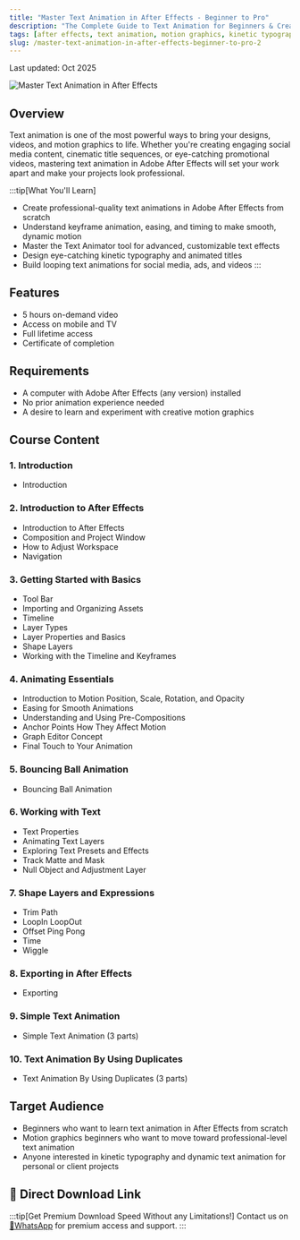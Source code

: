 ```yaml
---
title: "Master Text Animation in After Effects - Beginner to Pro"
description: "The Complete Guide to Text Animation for Beginners & Creators in Adobe After Effects"
tags: [after effects, text animation, motion graphics, kinetic typography, animation]
slug: /master-text-animation-in-after-effects-beginner-to-pro-2
---
```


Last updated: Oct 2025

![Master Text Animation in After Effects](https://img-c.udemycdn.com/course/240x135/6847187_a331.jpg)

## Overview

Text animation is one of the most powerful ways to bring your designs, videos, and motion graphics to life. Whether you're creating engaging social media content, cinematic title sequences, or eye-catching promotional videos, mastering text animation in Adobe After Effects will set your work apart and make your projects look professional.

:::tip[What You'll Learn]
- Create professional-quality text animations in Adobe After Effects from scratch
- Understand keyframe animation, easing, and timing to make smooth, dynamic motion
- Master the Text Animator tool for advanced, customizable text effects
- Design eye-catching kinetic typography and animated titles
- Build looping text animations for social media, ads, and videos
:::

## Features

- 5 hours on-demand video
- Access on mobile and TV
- Full lifetime access
- Certificate of completion

## Requirements

- A computer with Adobe After Effects (any version) installed
- No prior animation experience needed
- A desire to learn and experiment with creative motion graphics

## Course Content

### 1. Introduction
- Introduction

### 2. Introduction to After Effects
- Introduction to After Effects
- Composition and Project Window
- How to Adjust Workspace
- Navigation

### 3. Getting Started with Basics
- Tool Bar
- Importing and Organizing Assets
- Timeline
- Layer Types
- Layer Properties and Basics
- Shape Layers
- Working with the Timeline and Keyframes

### 4. Animating Essentials
- Introduction to Motion Position, Scale, Rotation, and Opacity
- Easing for Smooth Animations
- Understanding and Using Pre-Compositions
- Anchor Points How They Affect Motion
- Graph Editor Concept
- Final Touch to Your Animation

### 5. Bouncing Ball Animation
- Bouncing Ball Animation

### 6. Working with Text
- Text Properties
- Animating Text Layers
- Exploring Text Presets and Effects
- Track Matte and Mask
- Null Object and Adjustment Layer

### 7. Shape Layers and Expressions
- Trim Path
- LoopIn LoopOut
- Offset Ping Pong
- Time
- Wiggle

### 8. Exporting in After Effects
- Exporting

### 9. Simple Text Animation
- Simple Text Animation (3 parts)

### 10. Text Animation By Using Duplicates
- Text Animation By Using Duplicates (3 parts)

## Target Audience

- Beginners who want to learn text animation in After Effects from scratch
- Motion graphics beginners who want to move toward professional-level text animation
- Anyone interested in kinetic typography and dynamic text animation for personal or client projects

## 🚀 Direct Download Link
:::tip[Get Premium Download Speed Without any Limitations!]
Contact us on [💬WhatsApp](https://wa.me/+8613237610083) for premium  access and support.
:::
